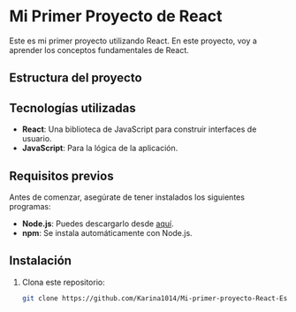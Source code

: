 # Mi Primer Proyecto de React

Este es mi primer proyecto utilizando React. En este proyecto, voy a aprender los conceptos fundamentales de React.

## Estructura del proyecto


## Tecnologías utilizadas

- **React**: Una biblioteca de JavaScript para construir interfaces de usuario.
- **JavaScript**: Para la lógica de la aplicación.


## Requisitos previos

Antes de comenzar, asegúrate de tener instalados los siguientes programas:

- **Node.js**: Puedes descargarlo desde [aquí](https://nodejs.org/).
- **npm**: Se instala automáticamente con Node.js.

## Instalación

1. Clona este repositorio:
   ```bash
   git clone https://github.com/Karina1014/Mi-primer-proyecto-React-Espa-ol.git
